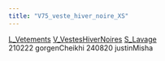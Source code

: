 ```yaml
---
title: "V75_veste_hiver_noire_XS"
---
```


[L_Vetements](notes/equipements/L_Vetements.md) [V_VestesHiverNoires](notes/equipements/vetements/V_VestesHiverNoires.md) [S_Lavage](notes/statut/S_Lavage.md)\
210222 gorgenCheikhi
240820 justinMisha